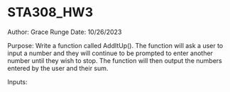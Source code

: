 # STA308_HW3 

Author: Grace Runge
Date: 10/26/2023

Purpose: Write a function called AddItUp().
   The function will ask a user to input a number and they will 
   continue to be prompted to enter another number until they wish 
   to stop. The function will then output the numbers entered by 
   the user and their sum.
   
Inputs: 